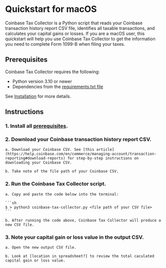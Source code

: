 # Quickstart for macOS

Coinbase Tax Collector is a Python script that reads your Coinbase transaction history report CSV file, identifies all taxable transactions, and calculates your capital gains or losses. If you are a macOS user, this quickstart will help you use Coinbase Tax Collector to get the information you need to complete Form 1099-B when filing your taxes.

## Prerequisites

Coinbase Tax Collector requires the following:

* Python version 3.10 or newer
* Dependencies from the [requirements.txt file](https://github.com/ydeleon6/coinbase-tax-collector/blob/main/requirements.txt)

See [Installation](https://github.com/mdoming10/coinbase-tax-collector/blob/main/documentation/installation.md) for more details.

## Instructions

### 1. Install all [prerequisites](https://github.com/mdoming10/coinbase-tax-collector/blob/main/documentation/installation.md).

### 2. Download your Coinbase transaction history report CSV.

    a. Download your Coinbase CSV. See [this article](https://help.coinbase.com/en/commerce/managing-account/transaction-reporting#download-reports) for step-by-step instructions on downloading your Coinbase CSV.

    b. Take note of the file path of your Coinbase CSV.

### 2. Run the Coinbase Tax Collector script.

    a. Copy and paste the code below into the terminal:

    ```sh
    $ > python3 coinbase-tax-collector.py <file path of your CSV file>
    ```

    b. After running the code above, Coinbase Tax Collector will produce a new CSV file.

### 3.  Note your capital gain or loss value in the output CSV.

    a. Open the new output CSV file.

    b. Look at [location in spreadsheet?] to review the total caculated capital gain or loss value.

